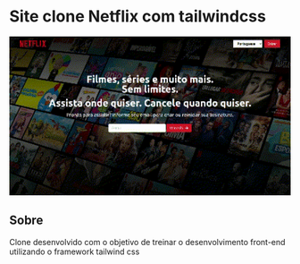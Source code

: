 # Site clone Netflix com tailwindcss

<p align="center">
    <img src="src/images/preview.gif" width="700">
</p>

## Sobre

Clone desenvolvido com o objetivo de treinar o desenvolvimento front-end utilizando o framework tailwind css
